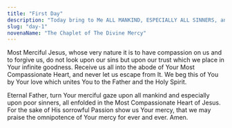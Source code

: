 ```yaml
---
title: "First Day"
description: "Today bring to Me ALL MANKIND, ESPECIALLY ALL SINNERS, and immerse them in the ocean of My mercy. In this way you will console Me in the bitter grief into which the loss of souls plunges Me."
slug: "day-1"
novenaName: "The Chaplet of The Divine Mercy"
---
```


Most Merciful Jesus, whose very nature it is to have compassion on us and to forgive us, do not look upon our sins but upon our trust which we place in Your infinite goodness. Receive us all into the abode of Your Most Compassionate Heart, and never let us escape from It. We beg this of You by Your love which unites You to the Father and the Holy Spirit.

Eternal Father, turn Your merciful gaze upon all mankind and especially upon poor sinners, all enfolded in the Most Compassionate Heart of Jesus. For the sake of His sorrowful Passion show us Your mercy, that we may praise the omnipotence of Your mercy for ever and ever. Amen.
